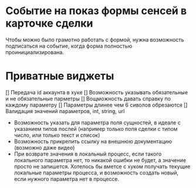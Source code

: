 # Событие на показ формы сенсей в карточке сделки
Чтобы можно было грамотно работать с формой, нужна возможность подписаться на событие, когда форма полностью проинициализирована.

# Приватные виджеты
[] Передача id аккаунта в хуке
[] Возможность указывать обязательные и не обязательные парметры
[] Вощможность давать справку по каждому параметру
[] Параметры длинее чем 6 сиволов обрезаются
[] Валидация значений параметров, int, string, url
- Возможность указать для параметра поля сущностей, в идеале с указанием типов послей (например только поля сделки с типом число, или только текст и список)
- Возможность прикрепить ссылку на внешнюю документацию (возможно даже видео)
- При возврате значения в локальный процесс, если такого локального параметра нет, то никакой ошибки не будет, а значение просто не запишется. Хотелось бы вметсе с хуком получать текущие локальные параметры процесса, и возможность создать новый, если нужного параметра нет в процессе.

